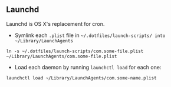 ## Launchd

Launchd is OS X's replacement for cron.

  - Symlink each `.plist` file in `~/.dotfiles/launch-scripts/ into ~/Library/LaunchAgents`

  ```
  ln -s ~/.dotfiles/launch-scripts/com.some-file.plist ~/Library/LaunchAgents/com.some-file.plist
  ```

  -  Load each daemon by running `launchctl load` for each one:

  ```
  launchctl load ~/Library/LaunchAgents/com.some-name.plist
  ```
